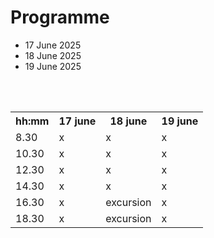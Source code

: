 # Programme

- 17 June 2025
- 18 June 2025
- 19 June 2025
</br>
</br>

<table>
    <tr>
        <th> hh:mm </th> <th> 17 june</th> <th> 18 june</th> <th> 19 june</th> 
    </tr>
    <tr>
        <td class='first'> 8.30</td> <td> x </td> <td> x </td> <td> x </td> 
    </tr>
    <tr>
        <td class='first'> 10.30</td> <td> x </td> <td> x </td> <td> x </td>
    </tr>
    <tr>
        <td class='first'> 12.30</td> <td> x </td> <td> x </td> <td> x </td>
    </tr>
    <tr>
        <td class='first'> 14.30</td> <td> x </td> <td> x </td> <td> x </td>
    </tr>
    <tr>
        <td class='first'> 16.30</td> <td> x </td> <td> excursion </td> <td> x </td>
    </tr>
    <tr>
        <td class='first'> 18.30</td> <td> x </td> <td> excursion </td> <td> x </td>
    </tr>

</table>